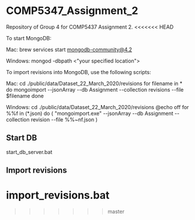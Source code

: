 # COMP5347_Assignment_2
Repository of Group 4 for COMP5437 Assignment 2.
<<<<<<< HEAD

To start MongoDB:

Mac:
    brew services start mongodb-community@4.2

Windows:
    mongod -dbpath <"your specified location">

To import revisions into MongoDB, use the following scripts:
    
Mac:
    cd ./public/data/Dataset_22_March_2020/revisions
    for filename in *            
    do
    mongoimport --jsonArray --db Assignment --collection revisions --file $filename
    done

Windows:
    cd ./public/data/Dataset_22_March_2020/revisions
    @echo off
    for %%f in (*.json) do (
        "mongoimport.exe" --jsonArray --db Assignment --collection revision --file %%~nf.json
    )

## Start DB
start_db_server.bat
## Import revisions
import_revisions.bat
=======
>>>>>>> master
